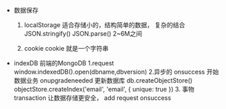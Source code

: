 - 数据保存
  1. localStorage 
    适合存储小的，结构简单的数据， 复杂的结合JSON.stringify()
    JSON.parse() 2~6M之间

  2. cookie
    cookie 就是一个字符串

- indexDB 前端的MongoDB
  1.request
    window.indexedDB().open(dbname,dbversion)
  2.异步的
    onsuccess 开始数据业务
    onupgradeneeded 更新数据库
    db.createObjectStore()
    objectStore.createIndex('email', 'email', { unique: true })
  3. 事物 transaction 让数据存储更安全，
    add request onsuccess
